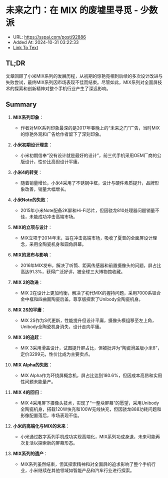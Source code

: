 # 未来之门：在 MIX 的废墟里寻觅 - 少数派
- URL: https://sspai.com/post/92886
- Added At: 2024-10-31 03:22:33
- [Link To Text](2024-10-31-未来之门：在-mix-的废墟里寻觅---少数派_raw.md)

## TL;DR
文章回顾了小米MIX系列的发展历程，从初期的惊艳亮相到后续的多次设计改进与失败尝试，最终MIX系列因市场表现不佳而结束。尽管如此，MIX系列对全面屏技术的探索和创新精神对整个手机行业产生了深远影响。

## Summary
1. **MIX系列印象**：
   - 作者对MIX系列印象最深的是2017年春晚上的“未来之门”广告，当时MIX的惊艳外观和广告给作者留下了深刻印象。

2. **小米初期设计理念**：
   - 小米初期信奉“没有设计就是最好的设计”，前三代手机采用OEM厂商的公版设计，性价比高但设计平庸。

3. **小米4的转变**：
   - 随着销量增长，小米4采用了不锈钢中框，设计与硬件素质提升，品牌形象改善，销量大幅增长。

4. **小米Note的失败**：
   - 2015年小米Note配备2K屏和Hi-Fi芯片，但因骁龙810处理器问题销量不佳，未能成功冲击高端市场。

5. **MIX的立项与设计**：
   - MIX立项于2014年末，旨在冲击高端市场，吸收了夏普的全面屏设计理念，采用全陶瓷机身和圆角屏幕。

6. **MIX的发布与影响**：
   - 2016年MIX发布，解决了听筒、距离传感器和前置摄像头的问题，屏占比高达91.3%，获得广泛好评，被全球三大博物馆收藏。

7. **MIX 2的改进**：
   - MIX 2在设计上更加均衡，解决了初代MIX的握持问题，采用7000系铝合金中框和四曲面陶瓷后盖，尊享版探索了Unibody全陶瓷机身。

8. **MIX 2S的平庸**：
   - MIX 2S作为S代更新，性能提升但设计平庸，摄像头模组移至左上角，Unibody全陶瓷机身消失，设计走向平庸。

9. **MIX 3的追赶**：
   - MIX 3采用滑盖设计，试图提升屏占比，但被批评为“陶瓷滑盖版小米8”，定价3299元，性价比成为主要卖点。

10. **MIX Alpha的失败**：
    - MIX Alpha作为环绕屏概念机，屏占比达到180.6%，但因成本高昂和实用性问题未能量产。

11. **MIX 4的回归**：
    - MIX 4采用屏下摄像头技术，实现了“一整块屏幕”的愿望，采用Unibody全陶瓷机身，搭载120W快充和100W无线快充，但因骁龙888功耗问题和影像配置落后，市场表现不佳。

12. **小米的高端化与MIX的未来**：
    - 小米通过数字系列手机成功实现高端化，MIX系列功成身退，未来可能再次复活以探索新的屏幕形态。

13. **MIX系列的遗产**：
    - MIX系列虽然结束，但其探索精神和对全面屏的追求影响了整个手机行业，小米继续在其他领域如智能产品和汽车行业进行探索。
